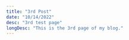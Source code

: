 ```yaml
---
title: "3rd Post"
date: "10/14/2022"
desc: "3rd test page"
longDesc: "This is the 3rd page of my blog."
---
```

